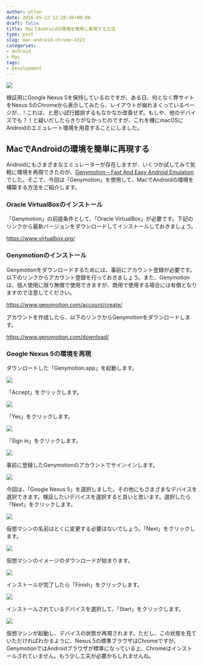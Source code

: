 ```yaml
---
author: ottan
date: 2016-05-22 12:28:46+00:00
draft: false
title: MacでAndroidの環境を簡単に再現する方法
type: post
slug: mac-android-chrome-4323
categories:
- Android
- Mac
tags:
- Development
---
```


![](/uploads/2016/05/160522-5741a5e8e420c.jpg)






検証用にGoogle Nexus 5を保持しているのですが、ある日、何となく弊サイトをNexus 5のChromeから表示してみたら、レイアウトが崩れまくっているページが…！これは、と思い試行錯誤するもなかなか改善せず。もしや、他のデバイスでも？！と疑いだしたらきりがなかったのですが、これを機にmacOSにAndroidのエミュレート環境を用意することにしました。





## MacでAndroidの環境を簡単に再現する





Androidにもさまざまなエミュレーターが存在しますが、いくつか試してみて気軽に環境を再現できたのが、[Genymotion – Fast And Easy Android Emulation](https://www.genymotion.com/)でした。そこで、今回は「Genymotion」を使用して、MacでAndroidの環境を構築する方法をご紹介します。





### Oracle VirtualBoxのインストール





「Genymotion」の前提条件として、「Oracle VirtualBox」が必要です。下記のリンクから最新バージョンをダウンロードしてインストールしておきましょう。



https://www.virtualbox.org/



### Genymotionのインストール





Genymotionをダウンロードするためには、事前にアカウント登録が必要です。以下のリンクからアカウント登録を行っておきましょう。また、Genymotionは、個人使用に限り無償で使用できますが、商用で使用する場合には有償となりますので注意してください。



https://www.genymotion.com/account/create/



アカウントを作成したら、以下のリンクからGenymotionをダウンロードします。



https://www.genymotion.com/download/



### Google Nexus 5の環境を再現





ダウンロードした「Genymotion.app」を起動します。





![](/uploads/2016/05/160522-5741a3c999b0d.png)






「Accept」をクリックします。





![](/uploads/2016/05/160522-5741a3d043c5e.png)






「Yes」をクリックします。





![](/uploads/2016/05/160522-5741a3eb0f5df.png)






「Sign in」をクリックします。





![](/uploads/2016/05/160522-5741a3f9042db.png)






事前に登録したGenymotionのアカウントでサインインします。





![](/uploads/2016/05/160522-5741a4020ab84.png)






今回は、「Google Nexus 5」を選択しました。その他にもさまざまなデバイスを選択できます。検証したいデバイスを選択すると良いと思います。選択したら「Next」をクリックします。





![](/uploads/2016/05/160522-5741a40e66a26.png)






仮想マシンの名前はとくに変更する必要はないでしょう。「Next」をクリックします。





![](/uploads/2016/05/160522-5741a419b121d.png)






仮想マシンのイメージのダウンロードが始まります。





![](/uploads/2016/05/160522-5741a423c2020.png)






インストールが完了したら「Finish」をクリックします。





![](/uploads/2016/05/160522-5741a4320af2e.png)






インストールされているデバイスを選択して、「Start」をクリックします。





![](/uploads/2016/05/160522-5741a43cf03ad.png)






仮想マシンが起動し、デバイスの状態が再現されます。ただし、この状態を見ていただければわかるように、Nexus 5の標準ブラウザはChromeですが、GenymotionではAndroidブラウザが標準になっている上、Chromeはインストールされていません。もう少し工夫が必要かもしれませんね。
